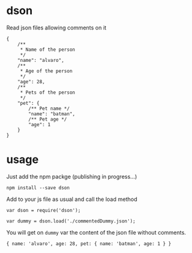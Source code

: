 # dson
Read json files allowing comments on it

```
{
	/**
	 * Name of the person
	 */
	"name": "alvaro",
	/**
	 * Age of the person
	 */
	"age": 28,
	/**
	 * Pets of the person
	 */
	"pet": {
		/** Pet name */
		"name": "batman",
		/** Pet age */
		"age": 1
	}
}
```

# usage

Just add the npm packge (publishing in progress...)

```
npm install --save dson
```

Add to your js file as usual and call the load method

```
var dson = require('dson');

var dummy = dson.load('./commentedDummy.json');
```

You will get on `dummy` var the content of the json file without comments.

```
{ name: 'alvaro', age: 28, pet: { name: 'batman', age: 1 } }
```
